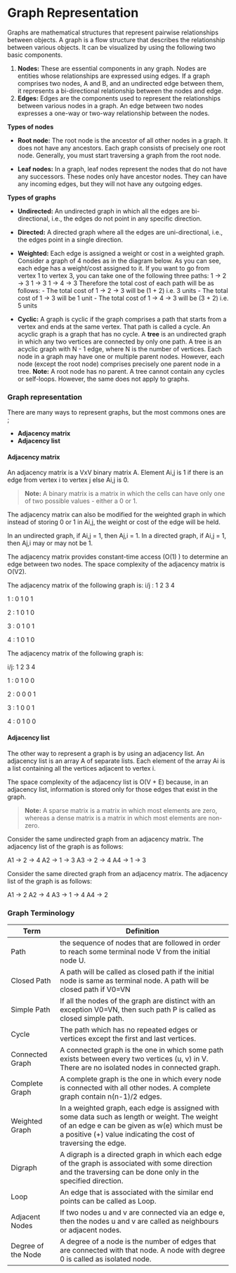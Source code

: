 # Graph Representation

Graphs are mathematical structures that represent pairwise relationships between objects. A graph is a flow structure that describes the relationship between various objects. It can be visualized by using the following two basic components.
1. **Nodes:** These are essential components in any graph. Nodes are entities whose relationships are expressed using edges. If a graph comprises two nodes, A and B, and an undirected edge between them, it represents a bi-directional relationship between the nodes and edge.
2. **Edges:** Edges are the components used to represent the relationships between various nodes in a graph. An edge between two nodes expresses a one-way or two-way relationship between the nodes.

**Types of nodes**

* **Root node:** The root node is the ancestor of all other nodes in a graph. It does not have any ancestors. Each graph consists of precisely one root node. Generally, you must start traversing a graph from the root node.

* **Leaf nodes:** In a graph, leaf nodes represent the nodes that do not have any successors. These nodes only have ancestor nodes. They can have any incoming edges, but they will not have any outgoing edges.

**Types of graphs**

* **Undirected:** An undirected graph in which all the edges are bi-directional, i.e., the edges do not point in any specific direction.



* **Directed:** A directed graph where all the edges are uni-directional, i.e., the edges point in a single direction.

* **Weighted:** Each edge is assigned a weight or cost in a weighted graph. Consider a graph of 4 nodes as in the diagram below. As you can see, each edge has a weight/cost assigned to it. If you want to go from vertex 1 to vertex 3, you can take one of the following three paths:
1 -> 2 -> 3
1 -> 3
1 -> 4 -> 3
Therefore the total cost of each path will be as follows: - The total cost of 1 -> 2 -> 3 will be (1 + 2) i.e. 3 units - The total cost of 1 -> 3 will be 1 unit - The total cost of 1 -> 4 -> 3 will be (3 + 2) i.e. 5 units



* **Cyclic:** A graph is cyclic if the graph comprises a path that starts from a vertex and ends at the same vertex. That path is called a cycle. An acyclic graph is a graph that has no cycle.
A **tree** is an undirected graph in which any two vertices are connected by only one path. A tree is an acyclic graph with N - 1 edge, where N is the number of vertices. Each node in a graph may have one or multiple parent nodes. However, each node (except the root node) comprises precisely one parent node in a tree.
**Note:** A root node has no parent.
A tree cannot contain any cycles or self-loops. However, the same does not apply to graphs.


### **Graph representation**

There are many ways to represent graphs, but the most commons ones are ;

* **Adjacency matrix**
* **Adjacency list**

#### **Adjacency matrix**

An adjacency matrix is a VxV binary matrix A. Element Ai,j is 1 if there is an edge from vertex i to vertex j else Ai,j is 0.

> **Note:** A binary matrix is a matrix in which the cells can have only one of two possible values - either a 0 or 1.

The adjacency matrix can also be modified for the weighted graph in which instead of storing 0 or 1 in Ai,j, the weight or cost of the edge will be held.

In an undirected graph, if Ai,j = 1, then Aj,i = 1. In a directed graph, if Ai,j = 1, then Aj,i may or may not be 1.

The adjacency matrix provides constant-time access (O(1) ) to determine an edge between two nodes. The space complexity of the adjacency matrix is O(V2).

The adjacency matrix of the following graph is:
i/j : 1 2 3 4

1 : 0 1 0 1

2 : 1 0 1 0

3 : 0 1 0 1

4 : 1 0 1 0


The adjacency matrix of the following graph is:

i/j: 1 2 3 4

1 : 0 1 0 0

2 : 0 0 0 1

3 : 1 0 0 1

4 : 0 1 0 0



#### **Adjacency list**

The other way to represent a graph is by using an adjacency list. An adjacency list is an array A of separate lists. Each element of the array Ai is a list containing all the vertices adjacent to vertex i. 

The space complexity of the adjacency list is O(V + E) because, in an adjacency list, information is stored only for those edges that exist in the graph.

> **Note:** A sparse matrix is a matrix in which most elements are zero, whereas a dense matrix is a matrix in which most elements are non-zero.


Consider the same undirected graph from an adjacency matrix. The adjacency list of the graph is as follows:

A1 → 2 → 4
A2 → 1 → 3
A3 → 2 → 4
A4 → 1 → 3


Consider the same directed graph from an adjacency matrix. The adjacency list of the graph is as follows:

A1 → 2
A2 → 4
A3 → 1 → 4
A4 → 2

### **Graph Terminology**



| Term | Definition | 
| -------- | -------- | 
| Path     | the sequence of nodes that are followed in order to reach some terminal node V from the initial node U.| 
| Closed Path     | A path will be called as closed path if the initial node is same as terminal node. A path will be closed path if V0=VN     | 
| Simple Path     | If all the nodes of the graph are distinct with an exception V0=VN, then such path P is called as closed simple path.     | 
| Cycle     | The path which has no repeated edges or vertices except the first and last vertices.     | 
| Connected Graph     | A connected graph is the one in which some path exists between every two vertices (u, v) in V. There are no isolated nodes in connected graph.     | 
| Complete Graph     | A complete graph is the one in which every node is connected with all other nodes. A complete graph contain n(n-1)/2 edges.     | 
| Weighted Graph     | In a weighted graph, each edge is assigned with some data such as length or weight. The weight of an edge e can be given as w(e) which must be a positive (+) value indicating the cost of traversing the edge.     | 
| Digraph     | A digraph is a directed graph in which each edge of the graph is associated with some direction and the traversing can be done only in the specified direction.     | 
| Loop     | An edge that is associated with the similar end points can be called as Loop.     | 
| Adjacent Nodes     | If two nodes u and v are connected via an edge e, then the nodes u and v are called as neighbours or adjacent nodes.     | 
| Degree of the Node     | A degree of a node is the number of edges that are connected with that node. A node with degree 0 is called as isolated node.     | 


